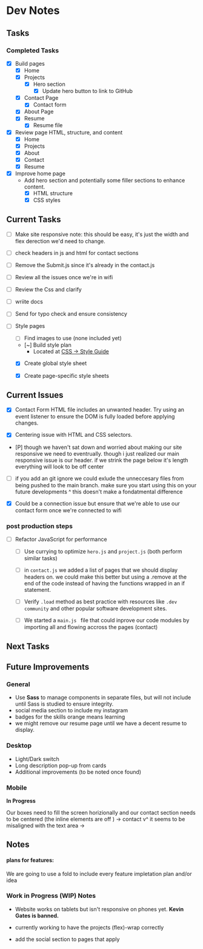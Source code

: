 # Dev Notes

## Tasks

### Completed Tasks

- [x] Build pages
  - [x] Home
  - [x] Projects
    - [x] Hero section
      - [x] Update hero button to link to GitHub
  - [x] Contact Page
    - [x] Contact form
  - [x] About Page
  - [x] Resume
    - [x] Resume file
- [x] Review page HTML, structure, and content
  - [x] Home
  - [x] Projects
  - [x] About
  - [x] Contact
  - [x] Resume
- [x] Improve home page
  - Add hero section and potentially some filler sections to enhance content.
    - [x] HTML structure
    - [x] CSS styles

## Current Tasks

- [ ] Make site responsive <!-- Important pre launch step -->
      note: this should be easy, it's just the width and flex derection we'd need to change.

- [ ] check headers in js and html for contact sections

- [ ] Remove the Submit.js since it's already in the contact.js

- [ ] Review all the issues once we're in wifi

- [ ] Review the Css and clarify

- [ ] wriite docs

- [ ] Send for typo check and ensure consistency

- [ ] Style pages
  - [ ] Find images to use (none included yet) <!-- important pre launch step -->
  - [~] Build style plan <!-- Current task as of 10 PM 7/17 -->
    - Located at <a href = "/css/# style Guide.md">CSS -> Style Guide</a> <!-- Verify this link before committing -->
  - [x] Create global style sheet
  - [x] Create page-specific style sheets <!-- we found most of these useless -->


## Current Issues

- [x] Contact Form HTML file includes an unwanted header. Try using an event listener to ensure the DOM is fully loaded before applying changes.

- [x] Centering issue with HTML and CSS selectors.

- [P] though we haven't sat down and worried about making our site responsive we need to eventrually.
  though i just realized our main responsive issue is our header. if we strink the page below it's length everything will look to be off center

- [ ] if you add an git ignore we could exlude the unneccesary files from being pushed to the main branch. make sure you start using this on your future developments
      ^ this doesn't make a fondatmental difference

- [x] Could be a connection issue but ensure that we're able to use our contact form once we're connected to wifi

### post production steps

- [ ] Refactor JavaScript for performance

  - [ ] Use currying to optimize `hero.js` and `project.js` (both perform similar tasks)

  - [ ] in `contact.js` we added a list of pages that we should display headers on. we could make this better but using a .remove at the end of the code instead of having the functions wrapped in an if statement.

  - [ ] Verify `.load` method as best practice with resources like `.dev community` and other popular software development sites.

  - [ ] We started a `main.js ` file that could inprove our code modules by importing all and flowing accross the pages (contact)

## Next Tasks

## Future Improvements

### General

- Use **Sass** to manage components in separate files, but will not include until Sass is studied to ensure integrity.
- social media section to include my instagram
- badges for the skills orange means learning
- we might remove our resume page until we have a decent resume to display.

### Desktop

- Light/Dark switch
- Long description pop-up from cards
- Additional improvements (to be noted once found)

### Mobile

**In Progress** <br>

Our boxes need to fill the screen horizionally and our contact section needs to be centered (the inline elements are off )
  -> contact v^
    it seems to be misaligned with the text area 
  -> 

## Notes

#### plans for features: 
We are going to use a fold to include every feature impletation plan and/or idea



### Work in Progress (WIP) Notes

- Website works on tablets but isn't responsive on phones yet. **Kevin Gates is banned.**

- currently working to have the projects (flex)-wrap correctly
- add the social section to pages that apply